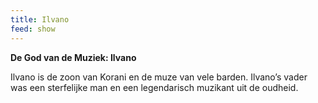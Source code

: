```yaml
---
title: Ilvano
feed: show
---
```


**De God van de Muziek: Ilvano**

Ilvano is de zoon van Korani en de muze van vele barden. Ilvano’s vader was een sterfelijke man en een legendarisch muzikant uit de oudheid.
